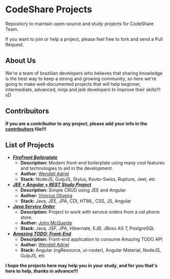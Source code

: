 # CodeShare Projects

Repository to maintain open-source and study projects for CodeShare Team.  

If you want to join or help a project, please feel free to fork and send a Pull Request.

## About Us

We're a team of brazilian developers who believes that sharing knowledge is the best way to keep a strong and growing community, so here we're going to make well-documented projects that will help beginner, intermediate, advanced, ninja and jedi developers to improve their skills!!! xD

## Contribuitors
**If you are a contribuitor to any project, please add your info in the [contribuitors](https://github.com/CodeShareEducation/projects/blob/master/contribuitors.md) file!!!**

## List of Projects
- [***FireFront Boilerplate***](https://github.com/CodeShareEducation/firefront-boilerplate)
    - **Description:** Modern front-end boilerplate using many cool features and technologies to aid in the development.
    - **Author:** [Wendell Adriel](http://wendelladriel.github.io)
    - **Stack:** NodeJS, GulpJS, Stylus, Kouto-Swiss, Rupture, Jeet, etc
- [***JEE + Angular + REST Study Project***](https://github.com/CodeShareEducation/java-angular-rest-study-project)
    - **Description:** Simple CRUD using JEE and Angular.
    - **Author:** [Vinicius Oliveira](https://github.com/sivinicius)
    - **Stack:** Java, JEE, JPA, CDI, HTML, CSS, JS, Angular
- [***Java Service Order***](https://github.com/CodeShareEducation/java-service-order)
    - **Description:** Project to work with service orders from a cel phone store.
    - **Author:** [John McQueide](https://github.com/mcqueide)
    - **Stack:** Java, JSF, JPA, Hibernate, EJB, JBoss AS 7, PostgreSQL
- [***Amazing TODO: Front-End***](https://github.com/CodeShareEducation/amazing-todo-front-end)
    - **Description:** Front-end application to consume Amazing TODO API
    - **Author:** [Wendell Adriel](http://wendelladriel.github.io)
    - **Stack:** Angular (ngResource, ui-router), Angular Material, NodeJS, GulpJS, etc


**I hope the projects here may help you in your study, and for you that's here to help, thanks in advance!!!**
